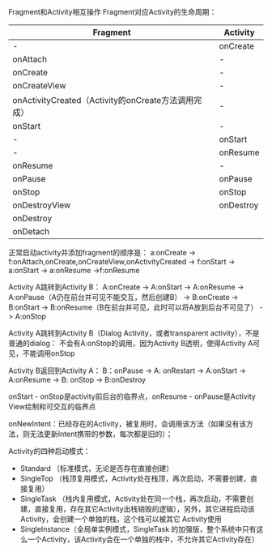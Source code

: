 Fragment和Activity相互操作
Fragment对应Activity的生命周期：

|Fragment|Activity|
|-|-|
|-|onCreate|
|onAttach|-|
|onCreate|-|
|onCreateView|-|
|onActivityCreated（Activity的onCreate方法调用完成）|-|
|onStart |-|
|-|onStart|
|-|onResume|
|onResume|-|
|onPause|onPause|
|onStop	|onStop	|
|onDestroyView|onDestroy|
|onDestroy||
|onDetach||

正常启动activity并添加fragment的顺序是：
a:onCreate -> f:onAttach,onCreate,onCreateView,onActivityCreated  -> f:onStart  -> a:onStart -> a:onResume ->f:onResume

Activity A跳转到Activity B：
A:onCreate  ->  A:onStart  -> A:onResume  -> A:onPause（A仍在前台并可见不能交互，然后创建B） -> B:onCreate  -> B:onStart -> B:onResume（B在前台并可见，此时可以将A放到后台不可见了） -> A:onStop

Activity A跳转到Activity B（Dialog Activity，或者transparent activity），不是普通的dialog：
不会有A:onStop的调用，因为Activity B透明，使得Activity A可见，不能调用onStop

Activity B返回到Activity A：
B：onPause -> A: onRestart -> A:onStart -> A:onResume -> B: onStop -> B:onDestroy

onStart - onStop是activity前后台的临界点，onResume - onPause是Activity View绘制和可交互的临界点

onNewIntent：已经存在的Activity，被复用时，会调用该方法（如果没有该方法，则无法更新Intent携带的参数，每次都是旧的）；

Activity的四种启动模式：
- Standard （标准模式，无论是否存在直接创建）
- SingleTop （栈顶复用模式，Activity处在栈顶，再次启动，不需要创建，直接复用）
- SingleTask （栈内复用模式，Activity处在同一个栈，再次启动，不需要创建，直接复用，存在其它Activity出栈销毁的逻辑），另外，其它进程启动该Activity，会创建一个单独的栈，这个栈可以被其它					Activity使用
- SingleInstance（全局单实例模式，SingleTask 的加强版，整个系统中只有这么一个Activity，该Activity会在一个单独的栈中，不允许其它Activity存在）